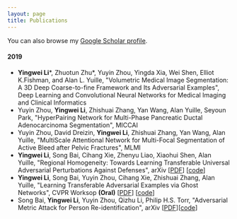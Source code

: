 ```yaml
---
layout: page
title: Publications
---
```


You can also browse my <a href="https://scholar.google.com/citations?user=phWmJeIAAAAJ" target="_blank">Google Scholar profile</a>.
<br />

#### 2019
- **Yingwei Li**&ast;, Zhuotun Zhu&ast;, Yuyin Zhou, Yingda Xia, Wei Shen, Elliot K.Fishman, and Alan L. Yuille, "Volumetric Medical Image Segmentation: A 3D Deep Coarse-to-fine Framework and Its Adversarial Examples", Deep Learning and Convolutional Neural Networks for Medical Imaging and Clinical Informatics
- Yuyin Zhou, **Yingwei Li**, Zhishuai Zhang, Yan Wang, Alan Yuille, Seyoun Park, "HyperPairing Network for Multi-Phase Pancreatic Ductal Adenocarcinoma Segmentation", MICCAI
- Yuyin Zhou, David Dreizin, **Yingwei Li**, Zhishuai Zhang, Yan Wang, Alan Yuille, "MultiScale Attentional Network for Multi-Focal Segmentation of Active Bleed after Pelvic Fractures", MLMI
- **Yingwei Li**, Song Bai, Cihang Xie, Zhenyu Liao, Xiaohui Shen, Alan Yuille, "Regional Homogeneity: Towards Learning Transferable Universal Adversarial Perturbations Against Defenses", arXiv [[PDF](https://arxiv.org/pdf/1904.00979.pdf)] [[code](https://github.com/LiYingwei/Regional-Homogeneity)]
- **Yingwei Li**, Song Bai, Yuyin Zhou, Cihang Xie, Zhishuai Zhang, Alan Yuille, "Learning Transferable Adversarial Examples via Ghost Networks", CVPR Worksop **(Oral)** [[PDF](https://arxiv.org/pdf/1812.03413.pdf)] [[code](https://github.com/LiYingwei/ghost-network)]
- Song Bai, **Yingwei Li**, Yuyin Zhou, Qizhu Li, Philip H.S. Torr, "Adversarial Metric Attack for Person Re-identification", arXiv [[PDF](https://arxiv.org/pdf/1901.10650.pdf)][[code](https://github.com/SongBaiHust/Adversarial_Metric_Attack)]
<br />
